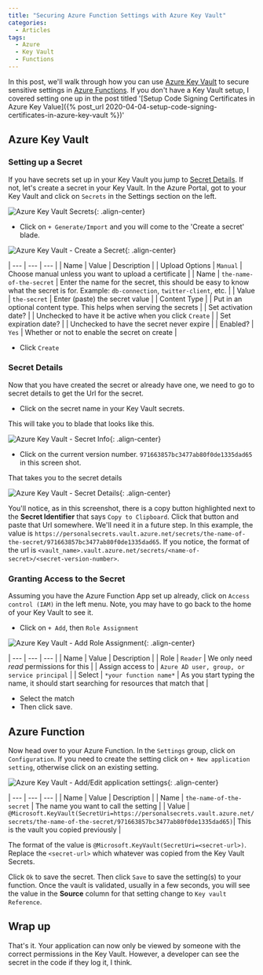 ```yaml
---
title: "Securing Azure Function Settings with Azure Key Vault"
categories:
  - Articles
tags:
  - Azure
  - Key Vault
  - Functions
---
```

In this post, we'll walk through how you can use [Azure Key Vault](https://docs.microsoft.com/en-us/azure/key-vault/key-vault-overview) to secure sensitive settings in [Azure Functions](https://azure.microsoft.com/en-us/services/functions/). If you don't have a Key Vault setup, I covered setting one up in the post titled '[Setup Code Signing Certificates in Azure Key Value]({% post_url 2020-04-04-setup-code-signing-certificates-in-azure-key-vault %})'

## Azure Key Vault

### Setting up a Secret

If you have secrets set up in your Key Vault you jump to [Secret Details](#secret-details). If not, let's create a secret in your Key Vault.  In the Azure Portal, got to your Key Vault and click on `Secrets` in the Settings section on the left.

![Azure Key Vault Secrets](/assets/images/posts/secure-azure-function-key-vault-settings.png){: .align-center}

* Click on `+ Generate/Import` and you will come to the 'Create a secret' blade.

![Azure Key Vault - Create a Secret](/assets/images/posts/secure-azure-function-key-vault-create-secret.png){: .align-center}

| --- | --- | --- |
| Name | Value | Description |
| Upload Options | `Manual` | Choose manual unless you want to upload a certificate |
| Name | `the-name-of-the-secret` | Enter the name for the secret, this should be easy to know what the secret is for. Example: `db-connection`, `twitter-client`, etc. |
| Value | `the-secret` | Enter (paste) the secret value |
| Content Type | | Put in an optional content type. This helps when serving the secrets |
| Set activation date? | | Unchecked to have it be active when you click `Create` |
| Set expiration date? | | Unchecked to have the secret never expire |
| Enabled? | `Yes` | Whether or not to enable the secret on create |

* Click `Create`

### Secret Details

Now that you have created the secret or already have one, we need to go to secret details to get the Url for the secret.

* Click on the secret name in your Key Vault secrets.

This will take you to blade that looks like this.

![Azure Key Vault - Secret Info](/assets/images/posts/secure-azure-function-key-vault-secret-info.png){: .align-center}

* Click on the current version number. `971663857bc3477ab80f0de1335dad65` in this screen shot.

That takes you to the secret details

![Azure Key Vault - Secret Details](/assets/images/posts/secure-azure-function-key-vault-secret-details.png){: .align-center}

You'll notice, as in this screenshot, there is a copy button highlighted next to the **Secret Identifier** that says `Copy to Clipboard`.  Click that button and paste that Url somewhere.  We'll need it in a future step.  In this example, the value is `https://personalsecrets.vault.azure.net/secrets/the-name-of-the-secret/971663857bc3477ab80f0de1335dad65`.  If you notice, the format of the url is `<vault_name>.vault.azure.net/secrets/<name-of-secret>/<secret-version-number>`.

### Granting Access to the Secret

Assuming you have the Azure Function App set up already, click on `Access control (IAM)` in the left menu. Note, you may have to go back to the home of your Key Vault to see it.

* Click on `+ Add`, then `Role Assignment`

![Azure Key Vault - Add Role Assignment](/assets/images/posts/secure-azure-function-key-vault-add-role-assignment.png){: .align-center}

| --- | --- | --- |
| Name | Value | Description |
| Role | `Reader` | We only need *read* permissions for this |
| Assign access to | `Azure AD user, group, or service principal` |
| Select | `*your function name*` | As you start typing the name, it should start searching for resources that match that |

* Select the match
* Then click save.

## Azure Function

Now head over to your Azure Function. In the `Settings` group, click on `Configuration`. If you need to create the setting click on `+ New application setting`, otherwise click on an existing setting.

![Azure Key Vault - Add/Edit application settings](/assets/images/posts/secure-azure-function-function-setting.png){: .align-center}

| --- | --- | --- |
| Name | Value | Description |
| Name | `the-name-of-the-secret` | The name you want to call the setting |
| Value | `@Microsoft.KeyVault(SecretUri=https://personalsecrets.vault.azure.net/secrets/the-name-of-the-secret/971663857bc3477ab80f0de1335dad65)`| This is the vault you copied previously |

The format of the value is `@Microsoft.KeyVault(SecretUri=<secret-url>)`. Replace the `<secret-url>` which whatever was copied from the Key Vault Secrets.

Click `Ok` to save the secret. Then click `Save` to save the setting(s) to your function.  Once the vault is validated, usually in a few seconds, you will see the value in the **Source** column for that setting change to `Key vault Reference`.

## Wrap up

That's it. Your application can now only be viewed by someone with the correct permissions in the Key Vault. However, a developer can see the secret in the code if they log it, I think.
